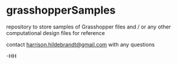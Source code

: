 # grasshopperSamples
repository to store samples of Grasshopper files and / or any other computational design files for reference

contact harrison.hildebrandt@gmail.com with any questions

-HH
